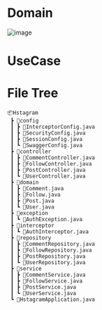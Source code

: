 # Domain
  ![image](https://github.com/user-attachments/assets/0c1f224f-41b3-45ac-addb-2c1bcfcf9a1a)



# UseCase





# File Tree
```
📦Hstagram
 ┣ 📂config
 ┃ ┣ 📜InterceptorConfig.java
 ┃ ┣ 📜SecurityConfig.java
 ┃ ┣ 📜SessionConfig.java
 ┃ ┗ 📜SwaggerConfig.java
 ┣ 📂controller
 ┃ ┣ 📜CommentController.java
 ┃ ┣ 📜FollowController.java
 ┃ ┣ 📜PostController.java
 ┃ ┗ 📜UserController.java
 ┣ 📂domain
 ┃ ┣ 📜Comment.java
 ┃ ┣ 📜Follow.java
 ┃ ┣ 📜Post.java
 ┃ ┗ 📜User.java
 ┣ 📂exception
 ┃ ┗ 📜AuthException.java
 ┣ 📂interceptor
 ┃ ┗ 📜AuthInterceptor.java
 ┣ 📂repository
 ┃ ┣ 📜CommentRepository.java
 ┃ ┣ 📜FollowRepository.java
 ┃ ┣ 📜PostRepository.java
 ┃ ┗ 📜UserRepository.java
 ┣ 📂service
 ┃ ┣ 📜CommentService.java
 ┃ ┣ 📜FollowService.java
 ┃ ┣ 📜PostService.java
 ┃ ┗ 📜UserService.java
 ┗ 📜HstagramApplication.java
 ```